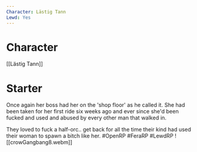 ```yaml
---
Character: Lästig Tann
Lewd: Yes
---
```

# Character
[[Lästig Tann]]

# Starter
Once again her boss had her on the 'shop floor' as he called it. She had been taken for her first ride six weeks ago and ever since she'd been fucked and used and abused by every other man that walked in. 

They loved to fuck a half-orc.. get back for all the time their kind had used their woman to spawn a bitch like her.
#OpenRP #FeraRP #LewdRP 
![[crowGangbang8.webm]]